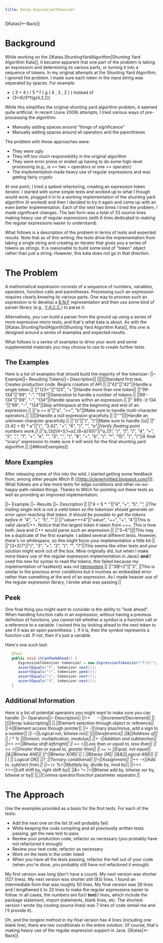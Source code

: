 ```yaml
---
title: Katas.ExpressionTokenizer
---
```

[[Katas|<--Back]]
# Background
While working on the [[Katas.ShuntingYardAlgorithm|Shunting Yard Algorithm Kata]], it became apparent that one part of the problem is taking an expression and determining its various parts, or turning it into a sequence of tokens. In my original attempts at the Shunting Yard Algorithm, I ignored the problem. I made sure each token in the input string was separated by spaces. For example:
* ( 3 + 4 ) / 5 * f ( g ( 4 , 3 , 2 ) ) instead of
* (3+4)/5*f(g(4,3,2))

While this simplifies the original shunting yard algorithm problem, it seemed quite artificial. In recent (June 2009) attempts, I tried various ways of pre-processing the algorithm:
* Manually adding spaces around "things of significance"
* Manually adding spaces around all operators and the parentheses

The problem with these approaches were:
* They were ugly
* They left too much responsibility in the original algorithm
* They were error prone or ended up having to do some high-level processing (e.g., is == two = operators or one == operator)
* The implementation made heavy use of regular expressions and was getting fairly cryptic

At one point, I tried a spiked refactoring, creating an expression token iterator. I started with some simple tests and worked up to what I though would work, plugged it in to a working implementation of the shunting yard algorithm (it worked) and then I decided to try it again and came up with an even better implementation. Each of the next two times I tried the problem, I made significant changes. The last form was a total of 33 source lines making heavy use of regular expressions (with 6 lines dedicated to making the regular expressions easier to understand).

What follows is a description of the problem in terms of tests and expected results. Note that as of this writing, the tests drive the implementation from taking a single string and creating an iterator that gives you a series of tokens as strings. It is reasonable to build some kind of "token" object rather than just a string. However, this kata does not go in that direction.

# The Problem
A mathematical expression consists of a sequence of numbers, variables, operators, function calls and parentheses. Processing such an expression requires clearly knowing its various parts. One way to process such an expression is to develop a [B.N.F](http://en.wikipedia.org/wiki/Backus%E2%80%93Naur_form) representation and then use some kind of parser library (e.g., [Y.A.C.C.](http://en.wikipedia.org/wiki/Yacc)) to parse it.

Alternatively, you can build a parser from the ground up using a series of more expressive micro tests, and that's what kata is about. As with the [[Katas.ShuntingYardAlgorith|Shunting Yard Algorithm Kata]], this one is designed around a series of examples and expected results. 

What follows is a series of examples to drive your work and some supplemental materials you may choose to use to create further tests.

## The Examples
Here is a list of examples that should build the majority of the tokenizer:
||~ Example||~ Resulting Tokens||~ Description||
||<empty>||<empty>||Standard first test. Creates production code. Begins creation of API.||
||"42"||"42"||Handle a single token.||
||"123+"||"123", "+"||Handle more than one token||
||"99-134"||"99", "-", "134"||Generalize to handle a number of tokens.||
||99 - 134"||"99", "-", "134"||Handle spaces within an expression.||
||"  99\t -\t 134 "||"99", "-", "134"||Skip whitespace at the beginning and end of an expression.||
||"a == b"||"a", "==", "b"||Make sure to handle multi-character operators.||
||<null>||<empty>||Handle a null expression gracefully.||
||"'"||<should throw exception>||Handle an unknown character gracefully.||
||"()"||"(", ")"||Make sure to handle ()s||
||"(3.42 + 6) * a"||"(", "3.42", "+", "6", ")", "*", "a"||Verify floating point numbers work.||
||"a_13(f(4+5,1+a*2,(8+b)*10))"||"a_13", "(", "f", "(", "4", "+", "5", ",", "1", "+", "a", "*", "2", ",", "(", "8", "+", "b", ")", "*", "10", ")", ")"||A final "scary" expression to make sure it will work for the final shunting yard algorithm.||
[[#MoreExamples]]
## More Examples
After releasing some of this into the wild, I started getting some feedback from, among other people Mitch B ([[http://cleverlytitled.blogspot.com/]]). What follows are a few more tests for edge conditions and other no-so-happy-path-related things. Thanks to Mitch for pointing out these tests as well as providing an improved implementation:

||~ Example ||~ Results ||~ Description ||
||"4 + 5 *  '"||"4", "+", "5", "*", <error>||The trailing single-tick is not a valid token so the tokenizer should generate an error upon reaching that token. It should be possible to get the tokens before it:  "4", "+", "5", "*".||
||"value+++4"||"value", "++", "+", "4"||This is valid Java/C++. Notice that the largest token it taken from +++. This is how both Java and C++ would parse such an expression.||
||"5~€"||<error>||This may be a duplicate of the first example. I added several different tests. However, there's no whitespace, so this might force your implementation a little bit.||
||"(3+2)*7"||"(", "3", "+", "2", ")", "*", "7"||This seems like other tests and your solution might work out of the box. Mine originally did, but when I make more heavy use of the regular expression implementation in Java// **and**// used the new for syntax to read the tokens, this failed because my implementation of hasNext() was not [Idempotent](http://en.wikipedia.org/wiki/Idempotent).||
||"3@+2"||"3", <error>||This is similar to the previous error conditions but it involves an embedded error rather than something at the end of an expression. As I made heavier use of the regular expression library, I broke what was passing.||

## Peek
One final thing you might want to consider is the ability to "look ahead". When handling function calls in an expression, without having a previous definition of functions, you cannot tell whether a symbol is a function call or a reference to a variable. I solved this by looking ahead to the next token to see if it was an open parenthesis: (. If it is, then the symbol represents a function call. If not, then it's just a variable.

Here's one such test:
```java
   @Test
   public void itCanPeekAhead() {
      ExpressionTokenizer tokenizer = new ExpressionTokenizer("f(3)");
      assertEquals("f", tokenizer.next());
      assertEquals("(", tokenizer.peek());
      assertEquals("(", tokenizer.next());
      assertEquals("3", tokenizer.next());
   }
```

## Additional Information
Here is a list of potential operators you might want to make sure you can handle:
||~ Operators||~ Description||
||++ ``  `` --||Increment/Decrement||
||[]||Array subscripting||
||.||Element selection through object or reference||
||->||Element access through pointer||
||+ -||Unary plus/minus, add a sign to a number||
||! ~||Logical not, bitwise not||
||*||Dereference||
||&||Address of||
|| / * % ||Division, multiplication, modulus||
||+ -||Addition and subtraction||
||<< >>||Bitwise shift left/right||
|| <= <||Less than or equal to, less than||
|| >= >||Greater than or equal to, greater than||
|| ``==``  ``!=`` ||Equal, not equal||
||&||Bitwise AND||
||^||Bitwise XOR||
|| | ||Bitwise OR||
||&&||Logical AND||
|| | | || Logical OR||
||? :||Ternary conditional||
||=||Assignment||
||+= -=||Add to, subtract from.||
||*= /= %=||Multiply by, divide by, mod by||
||<<= >>=||Left shift by, right shift by||
||&= ^= |=||Bitwise add by, bitwise xor by, bitwise or by||
||,||Comma operator/function parameter separator.||
# The Approach
Use the examples provided as a basis for the first tests. For each of the tests:
* Add the next one on the list (it will probably fail)
* While keeping the code compiling and all previouslly written tests passing, get the new test to pass
* Review your production code, refactor as necessary (you probably have not refactored it enough)
* Review your test code, refactor as necessary
* Work on the tests in the order listed
* When you have all the tests passing, refactor the hell out of your code (when you're done, you probably still have not refactored it enough)

My first version was long (don't have a count). My next version was shorter (127 lines). My next version was shorter still (93) lines. I found an intermediate form that was roughly 50 lines. My final version was 26 lines and I lengthened it to 33 lines to make the regular expressions easier to follow. In all cases, the numbers are for// **text**// lines, which include the package statement, import statements, blank lines, etc. The shortest version I wrote (by couting source lines) was 7 lines of code (email me and I'll provide it).

Oh, and the longest method in my final version has 4 lines (including one blank line), there are two conditionals in the entire solution. Of course, that's making heavy use of the regular expression support in Java.
[[Katas|<--Back]]